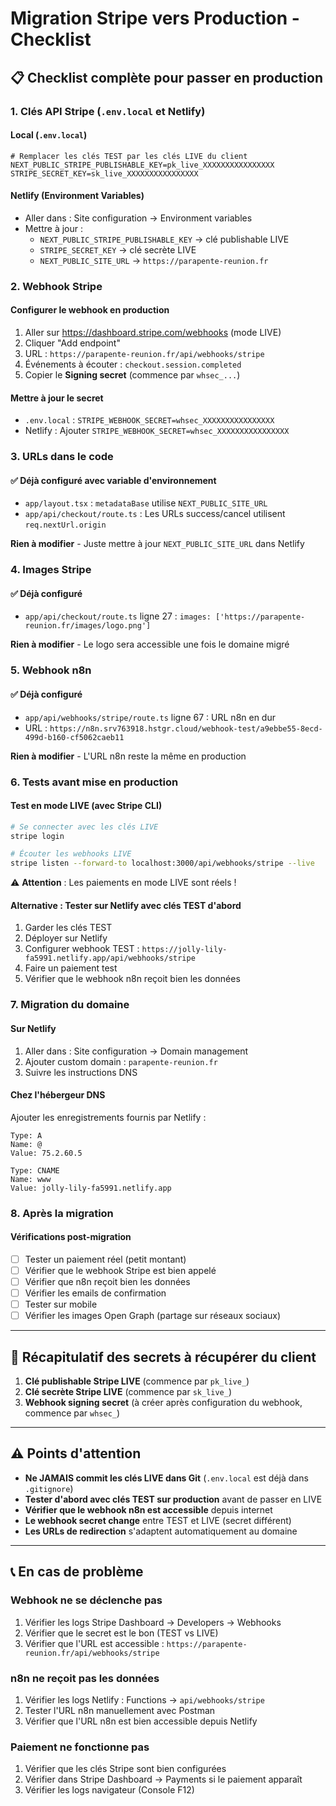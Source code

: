 # Migration Stripe vers Production - Checklist

## 📋 Checklist complète pour passer en production

### 1. **Clés API Stripe** (`.env.local` et Netlify)

#### Local (`.env.local`)
```env
# Remplacer les clés TEST par les clés LIVE du client
NEXT_PUBLIC_STRIPE_PUBLISHABLE_KEY=pk_live_XXXXXXXXXXXXXXXX
STRIPE_SECRET_KEY=sk_live_XXXXXXXXXXXXXXXX
```

#### Netlify (Environment Variables)
- Aller dans : Site configuration → Environment variables
- Mettre à jour :
  - `NEXT_PUBLIC_STRIPE_PUBLISHABLE_KEY` → clé publishable LIVE
  - `STRIPE_SECRET_KEY` → clé secrète LIVE
  - `NEXT_PUBLIC_SITE_URL` → `https://parapente-reunion.fr`

### 2. **Webhook Stripe**

#### Configurer le webhook en production
1. Aller sur https://dashboard.stripe.com/webhooks (mode LIVE)
2. Cliquer "Add endpoint"
3. URL : `https://parapente-reunion.fr/api/webhooks/stripe`
4. Événements à écouter : `checkout.session.completed`
5. Copier le **Signing secret** (commence par `whsec_...`)

#### Mettre à jour le secret
- `.env.local` : `STRIPE_WEBHOOK_SECRET=whsec_XXXXXXXXXXXXXXXX`
- Netlify : Ajouter `STRIPE_WEBHOOK_SECRET=whsec_XXXXXXXXXXXXXXXX`

### 3. **URLs dans le code**

#### ✅ Déjà configuré avec variable d'environnement
- `app/layout.tsx` : `metadataBase` utilise `NEXT_PUBLIC_SITE_URL`
- `app/api/checkout/route.ts` : Les URLs success/cancel utilisent `req.nextUrl.origin`

**Rien à modifier** - Juste mettre à jour `NEXT_PUBLIC_SITE_URL` dans Netlify

### 4. **Images Stripe**

#### ✅ Déjà configuré
- `app/api/checkout/route.ts` ligne 27 : `images: ['https://parapente-reunion.fr/images/logo.png']`

**Rien à modifier** - Le logo sera accessible une fois le domaine migré

### 5. **Webhook n8n**

#### ✅ Déjà configuré
- `app/api/webhooks/stripe/route.ts` ligne 67 : URL n8n en dur
- URL : `https://n8n.srv763918.hstgr.cloud/webhook-test/a9ebbe55-8ecd-499d-b160-cf5062caeb11`

**Rien à modifier** - L'URL n8n reste la même en production

### 6. **Tests avant mise en production**

#### Test en mode LIVE (avec Stripe CLI)
```bash
# Se connecter avec les clés LIVE
stripe login

# Écouter les webhooks LIVE
stripe listen --forward-to localhost:3000/api/webhooks/stripe --live
```

⚠️ **Attention** : Les paiements en mode LIVE sont réels !

#### Alternative : Tester sur Netlify avec clés TEST d'abord
1. Garder les clés TEST
2. Déployer sur Netlify
3. Configurer webhook TEST : `https://jolly-lily-fa5991.netlify.app/api/webhooks/stripe`
4. Faire un paiement test
5. Vérifier que le webhook n8n reçoit bien les données

### 7. **Migration du domaine**

#### Sur Netlify
1. Aller dans : Site configuration → Domain management
2. Ajouter custom domain : `parapente-reunion.fr`
3. Suivre les instructions DNS

#### Chez l'hébergeur DNS
Ajouter les enregistrements fournis par Netlify :
```
Type: A
Name: @
Value: 75.2.60.5

Type: CNAME
Name: www
Value: jolly-lily-fa5991.netlify.app
```

### 8. **Après la migration**

#### Vérifications post-migration
- [ ] Tester un paiement réel (petit montant)
- [ ] Vérifier que le webhook Stripe est bien appelé
- [ ] Vérifier que n8n reçoit bien les données
- [ ] Vérifier les emails de confirmation
- [ ] Tester sur mobile
- [ ] Vérifier les images Open Graph (partage sur réseaux sociaux)

---

## 🔑 Récapitulatif des secrets à récupérer du client

1. **Clé publishable Stripe LIVE** (commence par `pk_live_`)
2. **Clé secrète Stripe LIVE** (commence par `sk_live_`)
3. **Webhook signing secret** (à créer après configuration du webhook, commence par `whsec_`)

---

## ⚠️ Points d'attention

- **Ne JAMAIS commit les clés LIVE dans Git** (`.env.local` est déjà dans `.gitignore`)
- **Tester d'abord avec clés TEST sur production** avant de passer en LIVE
- **Vérifier que le webhook n8n est accessible** depuis internet
- **Le webhook secret change** entre TEST et LIVE (secret différent)
- **Les URLs de redirection** s'adaptent automatiquement au domaine

---

## 📞 En cas de problème

### Webhook ne se déclenche pas
1. Vérifier les logs Stripe Dashboard → Developers → Webhooks
2. Vérifier que le secret est le bon (TEST vs LIVE)
3. Vérifier que l'URL est accessible : `https://parapente-reunion.fr/api/webhooks/stripe`

### n8n ne reçoit pas les données
1. Vérifier les logs Netlify : Functions → `api/webhooks/stripe`
2. Tester l'URL n8n manuellement avec Postman
3. Vérifier que l'URL n8n est bien accessible depuis Netlify

### Paiement ne fonctionne pas
1. Vérifier que les clés Stripe sont bien configurées
2. Vérifier dans Stripe Dashboard → Payments si le paiement apparaît
3. Vérifier les logs navigateur (Console F12)
